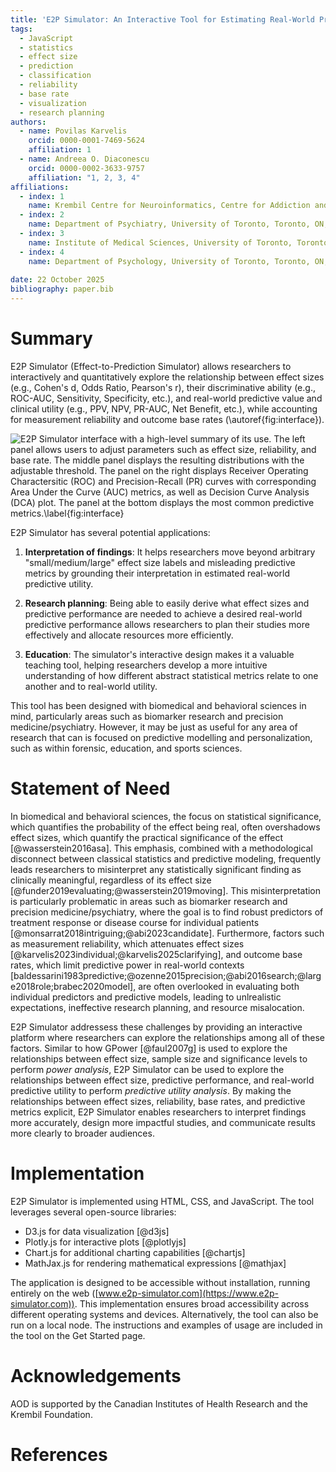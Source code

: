 ```yaml
---
title: 'E2P Simulator: An Interactive Tool for Estimating Real-World Predictive Utility of Research Findings'
tags:
  - JavaScript
  - statistics
  - effect size
  - prediction
  - classification
  - reliability
  - base rate
  - visualization
  - research planning
authors:
  - name: Povilas Karvelis
    orcid: 0000-0001-7469-5624  
    affiliation: 1
  - name: Andreea O. Diaconescu
    orcid: 0000-0002-3633-9757
    affiliation: "1, 2, 3, 4"
affiliations:
  - index: 1
    name: Krembil Centre for Neuroinformatics, Centre for Addiction and Mental Health, University of Toronto, Canada
  - index: 2
    name: Department of Psychiatry, University of Toronto, Toronto, ON, Canada
  - index: 3
    name: Institute of Medical Sciences, University of Toronto, Toronto, ON, Canada
  - index: 4
    name: Department of Psychology, University of Toronto, Toronto, ON, Canada
    
date: 22 October 2025
bibliography: paper.bib
---
```


# Summary

E2P Simulator (Effect-to-Prediction Simulator) allows researchers to interactively and quantitatively explore the relationship between effect sizes (e.g., Cohen's d, Odds Ratio, Pearson's r), their discriminative ability (e.g., ROC-AUC, Sensitivity, Specificity, etc.), and real-world predictive value and clinical utility (e.g., PPV, NPV, PR-AUC, Net Benefit, etc.), while accounting for measurement reliability and outcome base rates (\autoref{fig:interface}).

![E2P Simulator interface with a high-level summary of its use. The left panel allows users to adjust parameters such as effect size, reliability, and base rate. The middle panel displays the resulting distributions with the adjustable threshold. The panel on the right displays Receiver Operating Charactersitic (ROC) and Precision-Recall (PR) curves with corresponding Area Under the Curve (AUC) metrics, as well as Decision Curve Analysis (DCA) plot. The panel at the bottom displays the most common predictive metrics.\label{fig:interface}](interface_paper.png)

E2P Simulator has several potential applications:

1. **Interpretation of findings**: It helps researchers move beyond arbitrary "small/medium/large" effect size labels and misleading predictive metrics by grounding their interpretation in estimated real-world predictive utility. 

2. **Research planning**: Being able to easily derive what effect sizes and predictive performance are needed to achieve a desired real-world predictive performance allows researchers to plan their studies more effectively and allocate resources more efficiently.

3. **Education**: The simulator's interactive design makes it a valuable teaching tool, helping researchers develop a more intuitive understanding of how different abstract statistical metrics relate to one another and to real-world utility.

This tool has been designed with biomedical and behavioral sciences in mind, particularly areas such as biomarker research and precision medicine/psychiatry. However, it may be just as useful for any area of research that can is focused on predictive modelling and personalization, such as within forensic, education, and sports sciences.

# Statement of Need

In biomedical and behavioral sciences, the focus on statistical significance, which quantifies the probability of the effect being real, often overshadows effect sizes, which quantify the practical significance of the effect [@wasserstein2016asa]. This emphasis, combined with a methodological disconnect between classical statistics and predictive modeling, frequently leads researchers to misinterpret any statistically significant finding as clinically meaningful, regardless of its effect size [@funder2019evaluating;@wasserstein2019moving]. This misinterpretation is particularly problematic in areas such as biomarker research and precision medicine/psychiatry, where the goal is to find robust predictors of treatment response or disease course for individual patients [@monsarrat2018intriguing;@abi2023candidate]. Furthermore, factors such as measurement reliability, which attenuates effect sizes [@karvelis2023individual;@karvelis2025clarifying], and outcome base rates, which limit predictive power in real-world contexts [baldessarini1983predictive;@ozenne2015precision;@abi2016search;@large2018role;brabec2020model], are often overlooked in evaluating both individual predictors and predictive models, leading to unlrealistic expectations, ineffective research planning, and resource misalocation. 

E2P Simulator addressess these challenges by providing an interactive platform where researchers can explore the relationships among all of these factors. Similar to how GPower [@faul2007g] is used to explore the relationships between effect size, sample size and significance levels to perform *power analysis*, E2P Simulator can be used to explore the relationships between effect size, predictive performance, and real-world predictive utility to perform *predictive utility analysis*. By making the relationships between effect sizes, reliability, base rates, and predictive metrics explicit, E2P Simulator enables researchers to interpret findings more accurately, design more impactful studies, and communicate results more clearly to broader audiences.

# Implementation

E2P Simulator is implemented using HTML, CSS, and JavaScript. The tool leverages several open-source libraries:

- D3.js for data visualization [@d3js]
- Plotly.js for interactive plots [@plotlyjs]
- Chart.js for additional charting capabilities [@chartjs]
- MathJax.js for rendering mathematical expressions [@mathjax]

The application is designed to be accessible without installation, running entirely on the web ([www.e2p-simulator.com](https://www.e2p-simulator.com)). This implementation ensures broad accessibility across different operating systems and devices. Alternatively, the tool can also be run on a local node. The instructions and examples of usage are included in the tool on the Get Started page.

# Acknowledgements

AOD is supported by the Canadian Institutes of Health Research and the Krembil Foundation.

# References 


